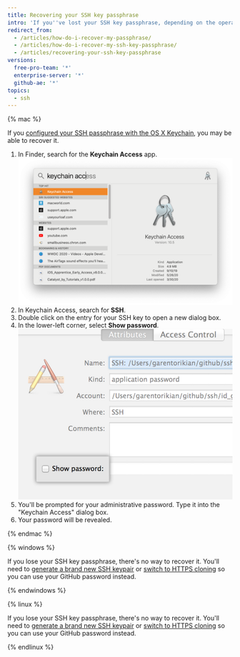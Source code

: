 ```yaml
---
title: Recovering your SSH key passphrase
intro: 'If you''ve lost your SSH key passphrase, depending on the operating system you use, you may either recover it or you may need to generate a new SSH key passphrase.'
redirect_from:
  - /articles/how-do-i-recover-my-passphrase/
  - /articles/how-do-i-recover-my-ssh-key-passphrase/
  - /articles/recovering-your-ssh-key-passphrase
versions:
  free-pro-team: '*'
  enterprise-server: '*'
  github-ae: '*'
topics:
  - ssh
---
```


{% mac %}

If you [configured your SSH passphrase with the OS X Keychain](/articles/working-with-ssh-key-passphrases#saving-your-passphrase-in-the-keychain), you may be able to recover it.

1. In Finder, search for the **Keychain Access** app. ![Spotlight Search bar](/assets/images/help/setup/keychain-access.png)
2. In Keychain Access, search for **SSH**.
3. Double click on the entry for your SSH key to open a new dialog box.
4. In the lower-left corner, select **Show password**. ![Keychain access dialog](/assets/images/help/setup/keychain_show_password_dialog.png)
5. You'll be prompted for your administrative password. Type it into the "Keychain Access" dialog box.
6. Your password will be revealed.

{% endmac %}

{% windows %}

If you lose your SSH key passphrase, there's no way to recover it. You'll need to [generate a brand new SSH keypair](/articles/generating-a-new-ssh-key-and-adding-it-to-the-ssh-agent) or [switch to HTTPS cloning](/github/getting-started-with-github/managing-remote-repositories) so you can use your GitHub password instead.

{% endwindows %}

{% linux %}

If you lose your SSH key passphrase, there's no way to recover it. You'll need to [generate a brand new SSH keypair](/articles/generating-a-new-ssh-key-and-adding-it-to-the-ssh-agent) or [switch to HTTPS cloning](/github/getting-started-with-github/about-remote-repositories/#cloning-with-https-urls) so you can use your GitHub password instead.

{% endlinux %}
